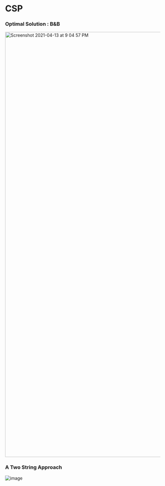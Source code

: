 # CSP


### Optimal Solution : B&B

<img width="1380" alt="Screenshot 2021-04-13 at 9 04 57 PM" src="https://user-images.githubusercontent.com/62153950/114581121-14eff200-9c9d-11eb-895c-d117da1eda83.png">


### A Two String Approach 
![image](https://user-images.githubusercontent.com/54024297/114650989-caa05c80-9d00-11eb-83f4-af885debddcd.png)

